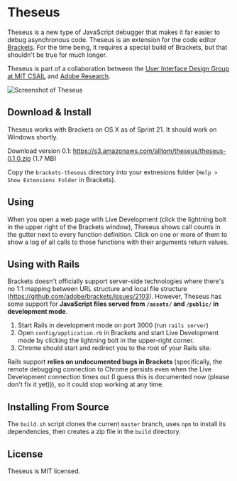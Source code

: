 Theseus
=======

Theseus is a new type of JavaScript debugger that makes it far easier to debug asynchronous code. Theseus is an extension for the code editor [Brackets](https://github.com/adobe/brackets). For the time being, it requires a special build of Brackets, but that shouldn't be true for much longer.

Theseus is part of a collaboration between the [User Interface Design Group at MIT CSAIL](http://groups.csail.mit.edu/uid/) and [Adobe Research](http://research.adobe.com/).

![Screenshot of Theseus](https://raw.github.com/adobe-research/theseus/gh-pages/screenshot.png)

Download & Install
------------------

Theseus works with Brackets on OS X as of Sprint 21. It should work on Windows shortly.

Download version 0.1: https://s3.amazonaws.com/alltom/theseus/theseus-0.1.0.zip (1.7 MB)

Copy the `brackets-theseus` directory into your extnesions folder (`Help > Show Extensions Folder` in Brackets).

Using
-----

When you open a web page with Live Development (click the lightning bolt in the upper right of the Brackets window), Theseus shows call counts in the gutter next to every function definition. Click on one or more of them to show a log of all calls to those functions with their arguments return values.

Using with Rails
----------------

Brackets doesn't officially support server-side technologies where there's no 1:1 mapping between URL structure and local file structure (https://github.com/adobe/brackets/issues/2103). However, Theseus has some support for **JavaScript files served from `/assets/` and `/public/` in development mode**.

1. Start Rails in development mode on port 3000 (run `rails server`)
2. Open `config/application.rb` in Brackets and start Live Development mode by clicking the lightning bolt in the upper-right corner.
3. Chrome should start and redirect you to the root of your Rails site.

Rails support **relies on undocumented bugs in Brackets** (specifically, the remote debugging connection to Chrome persists even when the Live Development connection times out (I guess this is documented now (please don't fix it yet))), so it could stop working at any time.

Installing From Source
----------------------

The `build.sh` script clones the current `master` branch, uses `npm` to install its dependencies, then creates a zip file in the `build` directory.

License
-------

Theseus is MIT licensed.
